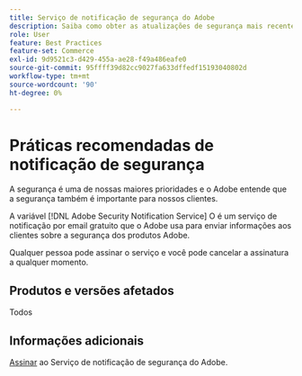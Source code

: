 ```yaml
---
title: Serviço de notificação de segurança do Adobe
description: Saiba como obter as atualizações de segurança mais recentes sobre produtos Adobe.
role: User
feature: Best Practices
feature-set: Commerce
exl-id: 9d9521c3-d429-455a-ae28-f49a486eafe0
source-git-commit: 95ffff39d82cc9027fa633dffedf15193040802d
workflow-type: tm+mt
source-wordcount: '90'
ht-degree: 0%

---
```


# Práticas recomendadas de notificação de segurança

A segurança é uma de nossas maiores prioridades e o Adobe entende que a segurança também é importante para nossos clientes.

A variável [!DNL Adobe Security Notification Service] O é um serviço de notificação por email gratuito que o Adobe usa para enviar informações aos clientes sobre a segurança dos produtos Adobe.

Qualquer pessoa pode assinar o serviço e você pode cancelar a assinatura a qualquer momento.

## Produtos e versões afetados

Todos

## Informações adicionais

[Assinar](https://www.adobe.com/subscription/adbeSecurityNotifications.html) ao Serviço de notificação de segurança do Adobe.

